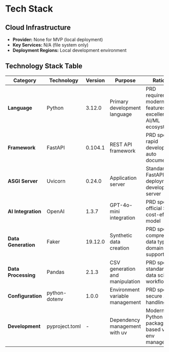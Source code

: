 # Tech Stack

## Cloud Infrastructure

- **Provider:** None for MVP (local deployment)
- **Key Services:** N/A (file system only)
- **Deployment Regions:** Local development environment

## Technology Stack Table

| Category | Technology | Version | Purpose | Rationale |
|----------|------------|---------|---------|-----------|
| **Language** | Python | 3.12.0 | Primary development language | PRD requirement, modern features, excellent AI/ML ecosystem |
| **Framework** | FastAPI | 0.104.1 | REST API framework | PRD specified, rapid development, auto documentation |
| **ASGI Server** | Uvicorn | 0.24.0 | Application server | Standard FastAPI deployment, development server |
| **AI Integration** | OpenAI | 1.3.7 | GPT-4o-mini integration | PRD specified, official SDK, cost-effective model |
| **Data Generation** | Faker | 19.12.0 | Synthetic data creation | PRD specified, comprehensive data types, domain support |
| **Data Processing** | Pandas | 2.1.3 | CSV generation and manipulation | PRD specified, standard for data science workflows |
| **Configuration** | python-dotenv | 1.0.0 | Environment variable management | PRD specified, secure API key handling |
| **Development** | pyproject.toml | - | Dependency management with uv | Modern Python packaging, uv-based virtual env management |

